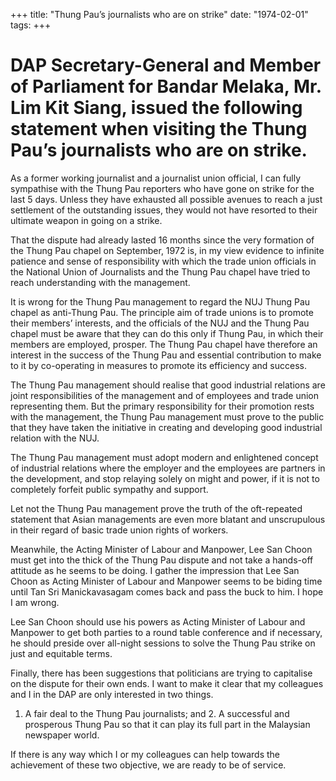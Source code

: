 +++ 
title: "Thung Pau’s journalists who are on strike"
date: "1974-02-01"
tags:
+++

# DAP Secretary-General and Member of Parliament for Bandar Melaka, Mr. Lim Kit Siang, issued the following statement when visiting the Thung Pau’s journalists who are on strike.

As a former working journalist and a journalist union official, I can fully sympathise with the Thung Pau reporters who have gone on strike for the last 5 days. Unless they have exhausted all possible avenues to reach a just settlement of the outstanding issues, they would not have resorted to their ultimate weapon in going on a strike.

That the dispute had already lasted 16 months since the very formation of the Thung Pau chapel on September, 1972 is, in my view evidence to infinite patience and sense of responsibility with which the trade union officials in the National Union of Journalists and the Thung Pau chapel have tried to reach understanding with the management.</u>

It is wrong for the Thung Pau management to regard the NUJ Thung Pau chapel as anti-Thung Pau. The principle aim of trade unions is to promote their members’ interests, and the officials of the NUJ and the Thung Pau chapel must be aware that they can do this only if Thung Pau, in which their members are employed, prosper. The Thung Pau chapel have therefore an interest in the success of the Thung Pau and essential contribution to make to it by co-operating in measures to promote its efficiency and success. 

The Thung Pau management should realise that good industrial relations are joint responsibilities of the management and of employees and trade union representing them. But the primary responsibility for their promotion rests with the management, the Thung Pau management must prove to the public that they have taken the initiative in creating and developing good industrial relation with the NUJ.

The Thung Pau management must adopt modern and enlightened concept of industrial relations where the employer and the employees are partners in the development, and stop relaying solely on might and power, if it is not to completely forfeit public sympathy and support.

Let not the Thung Pau management prove the truth of the oft-repeated statement that Asian managements are even more blatant and unscrupulous in their regard of basic trade union rights of workers.

Meanwhile, the Acting Minister of Labour and Manpower, Lee San Choon must get into the thick of the Thung Pau dispute and not take a hands-off attitude as he seems to be doing.
I gather the impression that Lee San Choon as Acting Minister of Labour and Manpower seems to be biding time until Tan Sri Manickavasagam comes back and pass the buck to him. I hope I am wrong.    

Lee San Choon should use his powers as Acting Minister of Labour and Manpower to get both parties to a round table conference and if necessary, he should preside over all-night sessions to solve the Thung Pau strike on just and equitable terms.

Finally, there has been suggestions that politicians are trying to capitalise on the dispute for their own ends. I want to make it clear that my colleagues and I in the DAP are only interested in two things.

1. A fair deal to the Thung Pau journalists; 
and 2. A successful and prosperous Thung Pau so that it can play its full part in the Malaysian newspaper world. 
   
If there is any way which I or my colleagues can help towards the achievement of these two objective, we are ready to be of service.
 
